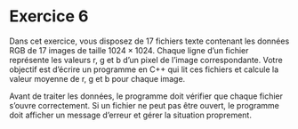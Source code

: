 # Exercice 6 

Dans cet exercice, vous disposez de 17 fichiers texte contenant les données RGB de 17 images de taille $1024 \times 1024$. Chaque ligne d’un fichier représente les valeurs r, g et b d’un pixel de l’image correspondante. Votre objectif est d’écrire un programme en C++ qui lit ces fichiers et calcule la valeur moyenne de r, g et b pour chaque image.

Avant de traiter les données, le programme doit vérifier que chaque fichier s’ouvre correctement. Si un fichier ne peut pas être ouvert, le programme doit afficher un message d’erreur et gérer la situation proprement.